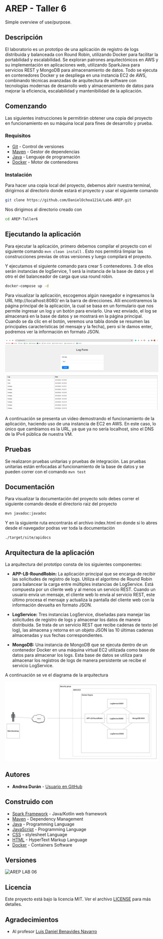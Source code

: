 # AREP - Taller 6

Simple overview of use/purpose.

## Descripción

El laboratorio es un prototipo de una aplicación de registro de logs distribuida y balanceada con Round Robin, 
utilizando Docker para facilitar la portabilidad y escalabilidad. Se exploran patrones arquitectónicos en AWS y su implementación 
en aplicaciones web, utilizando SparkJava para servicios REST y MongoDB para almacenamiento de datos. 
Todo se ejecuta en contenedores Docker y se despliega en una instancia EC2 de AWS, combinando técnicas avanzadas de arquitectura 
de software con tecnologías modernas de desarrollo web y almacenamiento de datos para mejorar la eficiencia, 
escalabilidad y mantenibilidad de la aplicación.


## Comenzando

Las siguientes instrucciones le permitirán obtener una copia del proyecto en funcionamiento en su máquina local para fines de desarrollo y prueba.

### Requisitos

- [Git](https://www.youtube.com/watch?v=4xqVv2lTo40/) - Control de versiones
- [Maven](https://www.youtube.com/watch?v=1QfiyR_PWxU) - Gestor de dependencias
- [Java](https://www.youtube.com/watch?v=BG2OSaxWX4E) - Lenguaje de programación
- [Docker](https://www.youtube.com/watch?v=ZO4KWQfUBBc) - Motor de contenedores

### Instalación

Para hacer una copia local del proyecto, debemos abrir nuestra terminal, dirigirnos al directorio donde estará el proyecto y usar el siguiente comando

```bash
git clone https://github.com/DanielOchoa1214/Lab6-AREP.git
```

Nos dirigimos al directorio creado con

```bash
cd AREP-Taller6
```


## Ejecutando la aplicación

Para ejecutar la aplicación, primero debemos compilar el proyecto con el siguiente comando `mvn clean install`
. Esto nos permitirá limpiar las construcciones previas de otras versiones y luego compilará el proyecto.

Y ejecutamos el siguiente comando para crear 5 contenedores. 3 de ellos serán instancias de logService, 1 será la instancia de la base de datos y el otro el del
balanceador de carga que usa round robin.

```bash
docker-compose up -d
```

Para visualizar la aplicación, escogemos algún navegador e ingresamos la URL http://localhost:8080/ en la barra de direcciones. Allí encontraremos la página principal de la aplicación,
la cual se basa en un formulario que nos permite ingresar un log y un botón para enviarlo. Una vez enviado, el log se almacenará en la base de datos y se mostrará en la página principal.
Cuando se da clic en el botón, veremos una tabla donde se resumen las principales características (el mensaje y la fecha), pero si le damos enter, podremos ver la información en formato JSON.

![image](multimedia/principal.png)

A continuación se presenta un video demostrando el funcionamiento de la aplicación, haciendo uso de una instancia de EC2 en AWS.
En este caso, lo único que cambiamos es la URL, ya que ya no sería localhost, sino el DNS de la IPv4 pública de nuestra VM.


## Pruebas

Se realizaron pruebas unitarias y pruebas de integración.
Las pruebas unitarias están enfocadas al funcionamiento de la base de datos y se 
pueden correr con el comando `mvn test`

## Documentación

Para visualizar la documentación del proyecto solo debes correr el siguiente comando desde el directorio raiz del proyecto

```bash
mvn javadoc:javadoc
```

Y en la siguiente ruta encontrarás el archivo index.html en donde si lo abres desde el navegador podras ver toda la documentación

```
./target/site/apidocs
```

## Arquitectura de la aplicación

La arquitectura del prototipo consta de los siguientes componentes:

- **APP-LB-RoundRobin:** La aplicación principal que se encarga de recibir las solicitudes de registro de logs. 
Utiliza el algoritmo de Round Robin para balancear la carga entre múltiples instancias de LogService.
  Está compuesta por un cliente web y al menos un servicio REST. Cuando un usuario envía un mensaje, el cliente web lo envía al servicio REST,
este último procesa el mensaje y actualiza la pantalla del cliente web con la información devuelta en formato JSON.


- **LogService:** Tres instancias LogService, diseñadas para manejar las solicitudes de registro de logs y almacenar los datos de manera distribuida.
Se trata de un servicio REST que recibe cadenas de texto (el log), las almacena y retorna en un objeto JSON las 10 últimas cadenas almacenadas y sus fechas correspondientes.


- **MongoDB:** Una instancia de MongoDB que se ejecuta dentro de un contenedor Docker en una máquina virtual EC2 utilizada como base de datos para almacenar los logs. 
Esta base de datos se utiliza para almacenar los registros de logs de manera persistente ue recibe el servicio LogService.

A continuación se ve el diagrama de la arquitectura

![image](multimedia/arquitctura.png)

## Autores

- **Andrea Durán** - [Usuario en GitHub](https://github.com/andreaduranvivas)

## Construido con

* [Spark Framework](https://sparkjava.com/) - Java/Kotlin web framework
* [Maven](https://maven.apache.org/) - Dependency Management
* [Java](https://www.java.com/es/) - Programming Language
* [JavaScript](https://developer.mozilla.org/en-US/docs/Web/javascript) - Programming Language
* [CSS](https://www.w3.org/Style/CSS/Overview.en.html) - stylesheet Language
* [HTML](https://html.com/) - HyperText Markup Language
* [Docker](https://www.docker.com/) - Containers Software


## Versiones

![AREP LAB 06](https://img.shields.io/badge/AREP_LAB_06-v1.0.0-blue)

## Licencia

Este proyecto está bajo la licencia MIT. Ver el archivo [LICENSE](LICENSE) para más detalles.

## Agradecimientos

- Al profesor [Luis Daniel Benavides Navarro](https://ldbn.is.escuelaing.edu.co/)